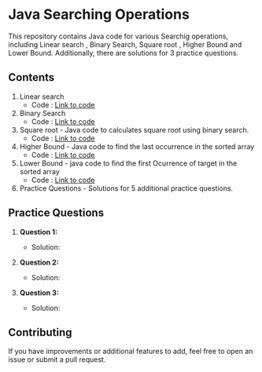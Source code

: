 # Java Searching Operations

This repository contains Java code for various Searchig operations, including Linear search , Binary Search, Square root , Higher Bound and Lower Bound. Additionally, there are solutions for 3 practice questions.

## Contents

1. Linear search
   - Code : [Link to code](https://github.com/adityaprajapati10/DSA-Java/blob/main/Searching/LinearSearch.java)
2. Binary Search
   - Code : [Link to code](https://github.com/adityaprajapati10/DSA-Java/blob/main/Searching/BinarySearch.java)
3. Square root - Java code to calculates square root using binary search.
   - Code : [Link to code](https://github.com/adityaprajapati10/DSA-Java/blob/main/Searching/SquareRoot.java)
4. Higher Bound - Java code to find the last occurrence in the sorted array
   - Code : [Link to code](https://github.com/adityaprajapati10/DSA-Java/blob/main/Searching/HigherBound.java)
5. Lower Bound - java code to find the first Ocurrence of target in the sorted array
   - Code : [Link to code](https://github.com/adityaprajapati10/DSA-Java/blob/main/Searching/LowerBound.java)
6. Practice Questions - Solutions for 5 additional practice questions.


## Practice Questions

1. **Question 1:** 
   - Solution: 

2. **Question 2:**
   - Solution: 

3. **Question 3:** 
   - Solution: 

## Contributing

If you have improvements or additional features to add, feel free to open an issue or submit a pull request.

